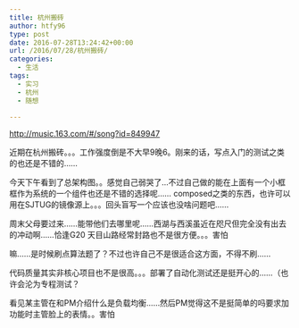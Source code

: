 ```yaml
---
title: 杭州搬砖
author: htfy96
type: post
date: 2016-07-28T13:24:42+00:00
url: /2016/07/28/杭州搬砖/
categories:
  - 生活
tags:
  - 实习
  - 杭州
  - 随想

---
```

http://music.163.com/#/song?id=849947

<!--more-->

近期在杭州搬砖。。。工作强度倒是不大早9晚6。刚来的话，写点入门的测试之类的也还是不错的……

今天下午看到了总架构图。。感觉自己弱哭了…不过自己做的能在上面有一个小框框作为系统的一个组件也还是不错的选择呢…… composed之类的东西，也许可以用在SJTUG的镜像源上。。。回头盲写一个应该也没啥问题吧……

周末父母要过来……能带他们去哪里呢……西湖与西溪虽近在咫尺但完全没有出去的冲动啊……恰逢G20 天目山路经常封路也不是很方便。。。害怕

嘛……是时候刷点算法题了？不过也许自己不是很适合这方面，不得不刷……

代码质量其实非核心项目也不是很高。。。部署了自动化测试还是挺开心的……（也许会沦为专程测试？

看见某主管在和PM介绍什么是负载均衡……然后PM觉得这不是挺简单的吗要求加功能时主管脸上的表情。。害怕